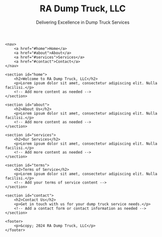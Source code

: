 <!DOCTYPE html>
<html lang="en">
<head>
    <meta charset="UTF-8">
    <meta name="viewport" content="width=device-width, initial-scale=1.0">
    <title>RA Dump Truck, LLC</title>
    <style>
        /* ... (unchanged styles) ... */
    </style>
</head>
<body>
    <header>
        <h1>RA Dump Truck, LLC</h1>
        <p>Delivering Excellence in Dump Truck Services</p>
    </header>

    <nav>
        <a href="#home">Home</a>
        <a href="#about">About</a>
        <a href="#services">Services</a>
        <a href="#contact">Contact</a>
    </nav>

    <section id="home">
        <h2>Welcome to RA Dump Truck, LLC</h2>
        <p>Lorem ipsum dolor sit amet, consectetur adipiscing elit. Nulla facilisi.</p>
        <!-- Add more content as needed -->
    </section>

    <section id="about">
        <h2>About Us</h2>
        <p>Lorem ipsum dolor sit amet, consectetur adipiscing elit. Nulla facilisi.</p>
        <!-- Add more content as needed -->
    </section>

    <section id="services">
        <h2>Our Services</h2>
        <p>Lorem ipsum dolor sit amet, consectetur adipiscing elit. Nulla facilisi.</p>
        <!-- Add more content as needed -->
    </section>

    <section id="terms">
        <h2>Terms of Service</h2>
        <p>Lorem ipsum dolor sit amet, consectetur adipiscing elit. Nulla facilisi.</p>
        <!-- Add your terms of service content -->
    </section>

    <section id="contact">
        <h2>Contact Us</h2>
        <p>Get in touch with us for your dump truck service needs.</p>
        <!-- Add a contact form or contact information as needed -->
    </section>

    <footer>
        <p>&copy; 2024 RA Dump Truck, LLC</p>
    </footer>
</body>
</html>





























